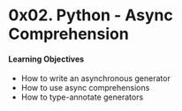 # 0x02. Python - Async Comprehension
#### Learning Objectives
- How to write an asynchronous generator
- How to use async comprehensions
- How to type-annotate generators
